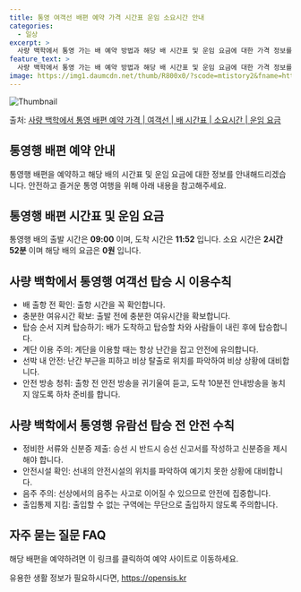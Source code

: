 ```yaml
---
title: 통영 여객선 배편 예약 가격 시간표 운임 소요시간 안내
categories:
  - 일상
excerpt: >
  사량 백학에서 통영 가는 배 예약 방법과 해당 배 시간표 및 운임 요금에 대한 가격 정보를 안내 드리겠습니다. 안전하고 재밋는 통영행 여행을 위해 아래 정보 참고하시기 바랍니다. 통영행 배편 예약하기 👈 클릭사량 백학에서 통영행 배 시간표출발 시간도착 시간소요 시간선박명요금09:0011:522시간 52분2000사량호0원통영행 배편 예약하기 👈 클릭사량 백학에서 통영행 여객선 탑승 시 이용수칙여행을 즐기기 전, 안전을 위한 필수 수칙들을 숙지하세요. 1. 배 출항 전 확인 사량 백학에서 통영행 배 출항시간을 꼭 확인합니다. 2. 충분한 여유시간 확보 선착장이 혼잡해지기 전에 미리 매표소로 이동하여 충분한 여유시간을 확보합니다. 3. 탑승 순서 지켜 탑승하기 배가 도착하고 탑승할 차와 사람들이 내린 후에 탑..
feature_text: >
  사량 백학에서 통영 가는 배 예약 방법과 해당 배 시간표 및 운임 요금에 대한 가격 정보를 안내 드리겠습니다. 안전하고 재밋는 통영행 여행을 위해 아래 정보 참고하시기 바랍니다. 통영행 배편 예약하기 👈 클릭사량 백학에서 통영행 배 시간표출발 시간도착 시간소요 시간선박명요금09:0011:522시간 52분2000사량호0원통영행 배편 예약하기 👈 클릭사량 백학에서 통영행 여객선 탑승 시 이용수칙여행을 즐기기 전, 안전을 위한 필수 수칙들을 숙지하세요. 1. 배 출항 전 확인 사량 백학에서 통영행 배 출항시간을 꼭 확인합니다. 2. 충분한 여유시간 확보 선착장이 혼잡해지기 전에 미리 매표소로 이동하여 충분한 여유시간을 확보합니다. 3. 탑승 순서 지켜 탑승하기 배가 도착하고 탑승할 차와 사람들이 내린 후에 탑..
image: https://img1.daumcdn.net/thumb/R800x0/?scode=mtistory2&fname=https%3A%2F%2Fblog.kakaocdn.net%2Fdn%2FlPHiK%2FbtsHBdqPuym%2FxcSco4BP6l2EVujyNg3cKK%2Fimg.webp
---
```


![Thumbnail](https://img1.daumcdn.net/thumb/R800x0/?scode=mtistory2&fname=https%3A%2F%2Fblog.kakaocdn.net%2Fdn%2FlPHiK%2FbtsHBdqPuym%2FxcSco4BP6l2EVujyNg3cKK%2Fimg.webp)

<p>출처: <a href="https://opensis.kr/entry/%EC%82%AC%EB%9F%89-%EB%B0%B1%ED%95%99%EC%97%90%EC%84%9C-%ED%86%B5%EC%98%81-%EB%B0%B0%ED%8E%B8-%EC%98%88%EC%95%BD-%EA%B0%80%EA%B2%A9-%EC%97%AC%EA%B0%9D%EC%84%A0-%EB%B0%B0-%EC%8B%9C%EA%B0%84%ED%91%9C-%EC%86%8C%EC%9A%94%EC%8B%9C%EA%B0%84-%EC%9A%B4%EC%9E%84-%EC%9A%94%EA%B8%88" rel="dofollow">사량 백학에서 통영 배편 예약 가격 | 여객선 | 배 시간표 | 소요시간 | 운임 요금</a> </p>

## 통영행 배편 예약 안내

통영행 배편을 예약하고 해당 배의 시간표 및 운임 요금에 대한 정보를 안내해드리겠습니다. 안전하고 즐거운 통영 여행을 위해 아래 내용을
참고해주세요.

## 통영행 배편 시간표 및 운임 요금

통영행 배의 출발 시간은 **09:00** 이며, 도착 시간은 **11:52** 입니다. 소요 시간은 **2시간 52분** 이며 해당 배의
요금은 **0원** 입니다.

## 사량 백학에서 통영행 여객선 탑승 시 이용수칙

  * 배 출항 전 확인: 출항 시간을 꼭 확인합니다.
  * 충분한 여유시간 확보: 출발 전에 충분한 여유시간을 확보합니다.
  * 탑승 순서 지켜 탑승하기: 배가 도착하고 탑승할 차와 사람들이 내린 후에 탑승합니다.
  * 계단 이용 주의: 계단을 이용할 때는 항상 난간을 잡고 안전에 유의합니다.
  * 선박 내 안전: 난간 부근을 피하고 비상 탈출로 위치를 파악하여 비상 상황에 대비합니다.
  * 안전 방송 청취: 출항 전 안전 방송을 귀기울여 듣고, 도착 10분전 안내방송을 놓치지 않도록 하차 준비를 합니다.

## 사량 백학에서 통영행 유람선 탑승 전 안전 수칙

  * 정비한 서류와 신분증 제출: 승선 시 반드시 승선 신고서를 작성하고 신분증을 제시해야 합니다.
  * 안전시설 확인: 선내의 안전시설의 위치를 파악하여 예기치 못한 상황에 대비합니다.
  * 음주 주의: 선상에서의 음주는 사고로 이어질 수 있으므로 안전에 집중합니다.
  * 출입통제 지킴: 출입할 수 없는 구역에는 무단으로 출입하지 않도록 주의합니다.

## 자주 묻는 질문 FAQ

해당 배편을 예약하려면 이 링크를 클릭하여 예약 사이트로 이동하세요.





 

유용한 생활 정보가 필요하시다면, <a href="https://opensis.kr" rel="dofollow">https://opensis.kr</a>


